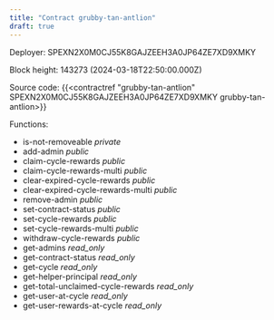 ```yaml
---
title: "Contract grubby-tan-antlion"
draft: true
---
```

Deployer: SPEXN2X0M0CJ55K8GAJZEEH3A0JP64ZE7XD9XMKY


 



Block height: 143273 (2024-03-18T22:50:00.000Z)

Source code: {{<contractref "grubby-tan-antlion" SPEXN2X0M0CJ55K8GAJZEEH3A0JP64ZE7XD9XMKY grubby-tan-antlion>}}

Functions:

* is-not-removeable _private_
* add-admin _public_
* claim-cycle-rewards _public_
* claim-cycle-rewards-multi _public_
* clear-expired-cycle-rewards _public_
* clear-expired-cycle-rewards-multi _public_
* remove-admin _public_
* set-contract-status _public_
* set-cycle-rewards _public_
* set-cycle-rewards-multi _public_
* withdraw-cycle-rewards _public_
* get-admins _read_only_
* get-contract-status _read_only_
* get-cycle _read_only_
* get-helper-principal _read_only_
* get-total-unclaimed-cycle-rewards _read_only_
* get-user-at-cycle _read_only_
* get-user-rewards-at-cycle _read_only_
